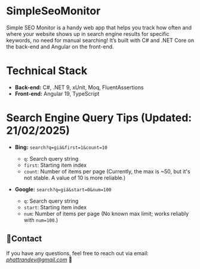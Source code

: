 # SimpleSeoMonitor
Simple SEO Monitor is a handy web app that helps you track how often and where your website shows up in search engine results for specific keywords, no need for manual searching! It’s built with C# and .NET Core on the back-end and Angular on the front-end.

# Technical Stack
- **Back-end:** C#, .NET 9, xUnit, Moq, FluentAssertions  
- **Front-end:** Angular 19, TypeScript  

# Search Engine Query Tips (Updated: 21/02/2025)
- **Bing:** `search?q=giá&first=1&count=10`  
  - `q`: Search query string  
  - `first`: Starting item index  
  - `count`: Number of items per page (Currently, the max is ~50, but it's not stable. A value of 10 is more reliable.)  

- **Google:** `search?q=giá&start=0&num=100`  
  - `q`: Search query string  
  - `start`: Starting item index  
  - `num`: Number of items per page (No known max limit; works reliably with `num=100`.)  

## 📮Contact
If you have any questions, feel free to reach out via email: *phattrandev@gmail.com* 📨
